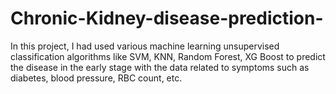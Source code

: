 # Chronic-Kidney-disease-prediction-
In this project, I had used various machine learning unsupervised
classification algorithms like SVM, KNN, Random Forest, XG Boost to
predict the disease in the early stage with the data related to symptoms
such as diabetes, blood pressure, RBC count, etc.
